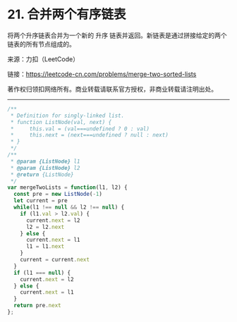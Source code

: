 # 21. 合并两个有序链表

将两个升序链表合并为一个新的 升序 链表并返回。新链表是通过拼接给定的两个链表的所有节点组成的。

来源：力扣（LeetCode）

链接：<https://leetcode-cn.com/problems/merge-two-sorted-lists>

著作权归领扣网络所有。商业转载请联系官方授权，非商业转载请注明出处。

---

```js
/**
 * Definition for singly-linked list.
 * function ListNode(val, next) {
 *     this.val = (val===undefined ? 0 : val)
 *     this.next = (next===undefined ? null : next)
 * }
 */
/**
 * @param {ListNode} l1
 * @param {ListNode} l2
 * @return {ListNode}
 */
var mergeTwoLists = function(l1, l2) {
  const pre = new ListNode(-1)
  let current = pre
  while(l1 !== null && l2 !== null) {
    if (l1.val > l2.val) {
      current.next = l2
      l2 = l2.next
    } else {
      current.next = l1
      l1 = l1.next
    }
    current = current.next
  }
  if (l1 === null) {
    current.next = l2
  } else {
    current.next = l1
  }
  return pre.next
};
```
